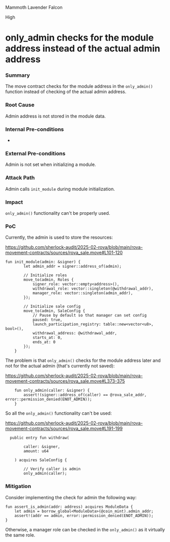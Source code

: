 Mammoth Lavender Falcon

High

# only_admin checks for the module address instead of the actual admin address

### Summary

The move contract checks for the module address in the `only_admin()` function instead of checking of the actual admin address.

### Root Cause

Admin address is not stored in the module data.

### Internal Pre-conditions

-

### External Pre-conditions

Admin is not set when initializing a module.

### Attack Path

Admin calls `init_module` during module initialization.

### Impact

`only_admin()` functionality can't be properly used.

### PoC

Currently, the admin is used to store the resources:

https://github.com/sherlock-audit/2025-02-rova/blob/main/rova-movement-contracts/sources/rova_sale.move#L101-120
```move
fun init_module(admin: &signer) {
        let admin_addr = signer::address_of(admin);
        
        // Initialize roles
        move_to(admin, Roles {
            signer_role: vector::empty<address>(),
            withdrawal_role: vector::singleton(@withdrawal_addr),
            manager_role: vector::singleton(admin_addr),
        });

        // Initialize sale config
        move_to(admin, SaleConfig {
            // Pause by default so that manager can set config
            paused: true,
            launch_participation_registry: table::new<vector<u8>, bool>(),
            withdrawal_address: @withdrawal_addr,
            starts_at: 0,
            ends_at: 0
        });
    }
```

The problem is that `only_admin()` checks for the module address later and not for the actual admin (that's currently not saved):

https://github.com/sherlock-audit/2025-02-rova/blob/main/rova-movement-contracts/sources/rova_sale.move#L373-375
```move
    fun only_admin(caller: &signer) {
        assert!(signer::address_of(caller) == @rova_sale_addr, error::permission_denied(ENOT_ADMIN));
    }
```

So all the `only_admin()` functionality can't be used:

https://github.com/sherlock-audit/2025-02-rova/blob/main/rova-movement-contracts/sources/rova_sale.move#L191-199
```move
  public entry fun withdraw(

        caller: &signer,
        amount: u64

    ) acquires SaleConfig {      

        // Verify caller is admin
        only_admin(caller);
```



### Mitigation

Consider implementing the check for admin the following way:

```move
fun assert_is_admin(addr: address) acquires ModuleData {
    let admin = borrow_global<ModuleData>(@coin_mint).admin_addr;
    assert!(addr == admin, error::permission_denied(ENOT_ADMIN));
}
```

Otherwise, a manager role can be checked in the `only_admin()` as it virtually the same role.